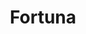 ---
title: "Fortuna"
url: /ciudad-autonoma-de-buenos-aires/fortuna-avenida-san-isidro-labrador/
shop: frutería
---